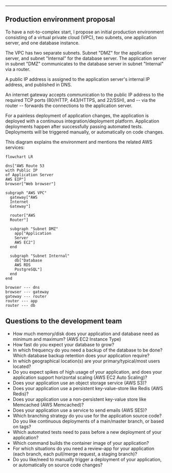 ---

## Production environment proposal

To have a not-to-complex start, I propose an initial production environment consisting of a virtual private cloud (VPC), two subnets, one application server, and one database instance.

The VPC has two separate subnets. Subnet "DMZ" for the application server, and subnet "Internal" for the database server. The application server in subnet "DMZ" communicates to the database server in subnet "Internal" via a router.

A public IP address is assigned to the application server's internal IP address, and published in DNS.

An internet gateway accepts communication to the public IP address to the required TCP ports (80/HTTP, 443/HTTPS, and 22/SSH), and -- via the router -- forwards the connections to the application server.

For a painless deployment of application changes, the application is deployed with a continuous integration/deployment platform. Application deployments happen after successfully passing automated tests. Deployments will be triggered manually, or automatically on code changes.

This diagram explains the environment and mentions the related AWS services:

```mermaid
flowchart LR

dns["AWS Route 53
with Public IP
of Application Server
AWS EIP"]
browser["Web browser"]

subgraph "AWS VPC"
  gateway["AWS
  Internet
  Gateway"]

  router["AWS
  Router"]

  subgraph "Subnet DMZ"
    app["Application
    Server
    AWS EC2"]
  end

  subgraph "Subnet Internal"
    db["Database
    AWS RDS
    PostgreSQL"]
  end
end

browser --- dns
browser --- gateway
gateway --- router
router --- app
router --- db
```

## Questions to the development team

* How much memory/disk does your application and database need as minimum and maximum? (AWS EC2 Instance Type)
* How fast do you expect your database to grow?
* In which frequency do you need a backup of the database to be done? Which database backup retention does your application require?
* In which geographical location(s) are your primary/typical/most users located?
* Do you expect spikes of high usage of your application, and does your application support horizontal scaling (AWS EC2 Auto Scaling)?
* Does your application use an object storage service (AWS S3)?
* Does your application use a persistent key-value-store like Redis (AWS Redis)?
* Does your application use a non-persistent key-value store like Memcached (AWS Memcached)?
* Does your application use a service to send emails (AWS SES)?
* Which branching strategy do you use for the application source code? Do you like continuous deployments of a main/master branch, or based on tags?
* Which automated tests need to pass before a new deployment of your application?
* Which command builds the container image of your application?
* For which situations do you need a review-app for your application (each branch, each pull/merge request, a staging branch)?
* Do you like/need to manually trigger a deployment of your application, or automatically on source code changes?
